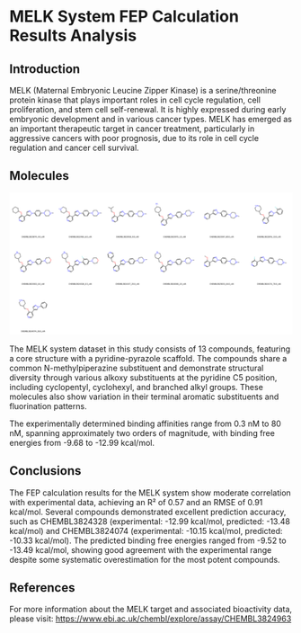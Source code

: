 # MELK System FEP Calculation Results Analysis

## Introduction

MELK (Maternal Embryonic Leucine Zipper Kinase) is a serine/threonine protein kinase that plays important roles in cell cycle regulation, cell proliferation, and stem cell self-renewal. It is highly expressed during early embryonic development and in various cancer types. MELK has emerged as an important therapeutic target in cancer treatment, particularly in aggressive cancers with poor prognosis, due to its role in cell cycle regulation and cancer cell survival.

## Molecules

![Molecular structures of representative compounds](mol_grid.png)

The MELK system dataset in this study consists of 13 compounds, featuring a core structure with a pyridine-pyrazole scaffold. The compounds share a common N-methylpiperazine substituent and demonstrate structural diversity through various alkoxy substituents at the pyridine C5 position, including cyclopentyl, cyclohexyl, and branched alkyl groups. These molecules also show variation in their terminal aromatic substituents and fluorination patterns.

The experimentally determined binding affinities range from 0.3 nM to 80 nM, spanning approximately two orders of magnitude, with binding free energies from -9.68 to -12.99 kcal/mol.

## Conclusions

The FEP calculation results for the MELK system show moderate correlation with experimental data, achieving an R² of 0.57 and an RMSE of 0.91 kcal/mol. Several compounds demonstrated excellent prediction accuracy, such as CHEMBL3824328 (experimental: -12.99 kcal/mol, predicted: -13.48 kcal/mol) and CHEMBL3824074 (experimental: -10.15 kcal/mol, predicted: -10.33 kcal/mol). The predicted binding free energies ranged from -9.52 to -13.49 kcal/mol, showing good agreement with the experimental range despite some systematic overestimation for the most potent compounds.

## References

For more information about the MELK target and associated bioactivity data, please visit:
https://www.ebi.ac.uk/chembl/explore/assay/CHEMBL3824963 